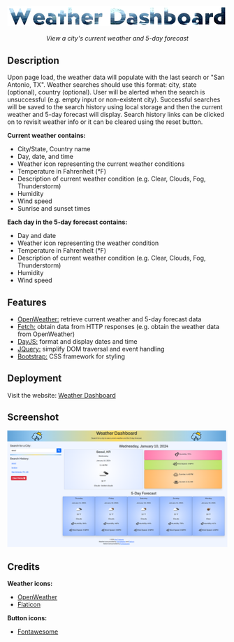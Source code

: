 <div style="text-align: center;">
<img src="./assets/images/title.png" alt="Title of project (Weather Dashboard) with rainy city background"></br>
</br>
<i>View a city's current weather and 5-day forecast</i></div>

## Description

Upon page load, the weather data will populate with the last search or "San Antonio, TX". Weather searches should use this format: city, state (optional), country (optional). User will be alerted when the search is unsuccessful (e.g. empty input or non-existent city). Successful searches will be saved to the search history using local storage and then the current weather and 5-day forecast will display. Search history links can be clicked on to revisit weather info or it can be cleared using the reset button.

**Current weather contains:**

* City/State, Country name
* Day, date, and time
* Weather icon representing the current weather conditions
* Temperature in Fahrenheit (°F)
* Description of current weather condition (e.g. Clear, Clouds, Fog, Thunderstorm)
* Humidity
* Wind speed
* Sunrise and sunset times

**Each day in the 5-day forecast contains:**

* Day and date
* Weather icon representing the weather condition
* Temperature in Fahrenheit (°F)
* Description of current weather condition (e.g. Clear, Clouds, Fog, Thunderstorm)
* Humidity
* Wind speed

## Features

* [OpenWeather:](https://www.openweathermap.org) retrieve current weather and 5-day forecast data
* [Fetch:](https://developer.mozilla.org/en-US/docs/Web/API/Fetch_API) obtain data from HTTP responses (e.g. obtain the weather data from OpenWeather)
* [DayJS:](https://day.js.org/) format and display dates and time
* [JQuery:](https://jquery.com) simplify DOM traversal and event handling
* [Bootstrap:](https://www.getbootstrap.com) CSS framework for styling

## Deployment

Visit the website: [Weather Dashboard](https://weather-ui-red.vercel.app/)

## Screenshot

![Screenshot of Weather Dashboard website](./assets/images/preview.png)

## Credits

**Weather icons:**

* [OpenWeather](https://www.openweathermap.org)
* [Flaticon](https://www.flaticon.com)

**Button icons:**

* [Fontawesome](https://fontawesome.com)


